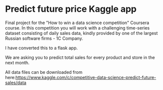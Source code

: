 # Predict future price Kaggle app

Final project for the "How to win a data science competition" Coursera course.
In this competition you will work with a challenging time-series dataset consisting of daily sales data, kindly provided by one of the largest Russian software firms - 1C Company. 

I have converted this to a flask app.

We are asking you to predict total sales for every product and store in the next month.

All data files can be downloaded from here:https://www.kaggle.com/c/competitive-data-science-predict-future-sales/data

